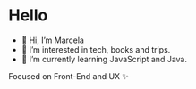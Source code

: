 <h1>Hello</h1>

- 👋 Hi, I’m Marcela
- 👀 I’m interested in tech, books and trips. 
- 🌱 I’m currently learning JavaScript and Java. 

Focused on Front-End and UX ✨


